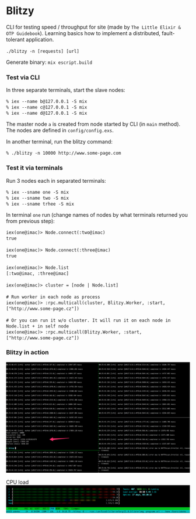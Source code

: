 # Blitzy
CLI for testing speed / throughput for site (made by `The Little Elixir & OTP Guidebook`).
Learning basics how to implement a distributed, fault-tolerant application.

`./blitzy -n [requests] [url]`

Generate binary: `mix escript.build`

### Test via CLI
In three separate terminals, start the slave nodes:

```
% iex --name b@127.0.0.1 -S mix
% iex --name c@127.0.0.1 -S mix
% iex --name d@127.0.0.1 -S mix
```

The master node `a` is created from node started by CLI (in `main` method).
The nodes are defined in `config/config.exs`.

In another terminal, run the blitzy command:

```
% ./blitzy -n 10000 http://www.some-page.com
```

### Test it via terminals

Run 3 nodes each in separated terminals:

```
% iex --sname one -S mix
% iex --sname two -S mix
% iex --sname trhee -S mix
```

In terminal `one` run (change names of nodes by what terminals returned you from previous step):

```
iex(one@imac)> Node.connect(:two@imac)
true

iex(one@imac)> Node.connect(:three@imac)
true

iex(one@imac)> Node.list
[:two@imac, :three@imac]

iex(one@imac)> cluster = [node | Node.list]

# Run worker in each node as process
iex(one@imac)> :rpc.multicall(cluster, Blitzy.Worker, :start, ["http://www.some-page.cz"])

# Or you can run it w/o cluster. It will run it on each node in Node.list + in self node
iex(one@imac)> :rpc.multicall(Blitzy.Worker, :start, ["http://www.some-page.cz"])
```

### Blitzy in action
![screenshot](assets/screenshot.png)

CPU load
![htop](assets/htop.png)
